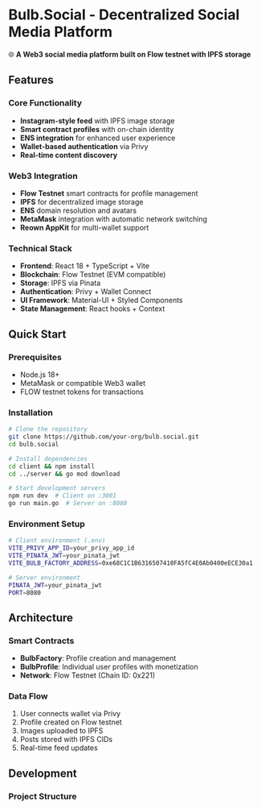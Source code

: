 # Bulb.Social - Decentralized Social Media Platform

🌐 **A Web3 social media platform built on Flow testnet with IPFS storage**

## Features

### Core Functionality

- **Instagram-style feed** with IPFS image storage
- **Smart contract profiles** with on-chain identity
- **ENS integration** for enhanced user experience
- **Wallet-based authentication** via Privy
- **Real-time content discovery**

### Web3 Integration

- **Flow Testnet** smart contracts for profile management
- **IPFS** for decentralized image storage
- **ENS** domain resolution and avatars
- **MetaMask** integration with automatic network switching
- **Reown AppKit** for multi-wallet support

### Technical Stack

- **Frontend**: React 18 + TypeScript + Vite
- **Blockchain**: Flow Testnet (EVM compatible)
- **Storage**: IPFS via Pinata
- **Authentication**: Privy + Wallet Connect
- **UI Framework**: Material-UI + Styled Components
- **State Management**: React hooks + Context

## Quick Start

### Prerequisites

- Node.js 18+
- MetaMask or compatible Web3 wallet
- FLOW testnet tokens for transactions

### Installation

```bash
# Clone the repository
git clone https://github.com/your-org/bulb.social.git
cd bulb.social

# Install dependencies
cd client && npm install
cd ../server && go mod download

# Start development servers
npm run dev  # Client on :3001
go run main.go  # Server on :8080
```

### Environment Setup

```bash
# Client environment (.env)
VITE_PRIVY_APP_ID=your_privy_app_id
VITE_PINATA_JWT=your_pinata_jwt
VITE_BULB_FACTORY_ADDRESS=0xe68C1C1B6316507410FA5fC4E0Ab0400eECE30a1

# Server environment
PINATA_JWT=your_pinata_jwt
PORT=8080
```

## Architecture

### Smart Contracts

- **BulbFactory**: Profile creation and management
- **BulbProfile**: Individual user profiles with monetization
- **Network**: Flow Testnet (Chain ID: 0x221)

### Data Flow

1. User connects wallet via Privy
2. Profile created on Flow testnet
3. Images uploaded to IPFS
4. Posts stored with IPFS CIDs
5. Real-time feed updates

## Development

### Project Structure
